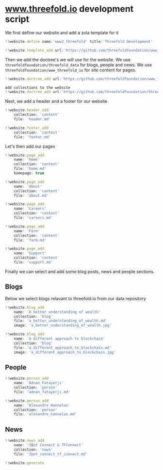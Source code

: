 # www.threefold.io development script

We first define our website and add a zola template for it

```js
!!website.define name:'www2_threefold' title:'Threefold Development' 

!!website.template_add url:'https://github.com/threefoldfoundation/www_threefold_io/tree/development_zola'
```

Then we add the doctree's we will use for the website.
We use `threefoldfoundation/threefold_data` for blogs, people and news. We use `threefoldfoundation/www_threefold_io` for site content for pages.

```js
!!website.doctree_add url:'https://github.com/threefoldfoundation/www_threefold_io/tree/development_zola/content'

add collections to the website
!!website.doctree_add url:'https://github.com/threefoldfoundation/threefold_data/tree/development_zola/content'
```

Next, we add a header and a footer for our website

```js
!!website.header_add 
    collection: 'content'
    file: 'header.md'

!!website.footer_add 
    collection: 'content'
    file: 'footer.md'
```

Let's then add our pages

```js
!!website.page_add 
    name: 'Home'
    collection: 'content'
    file: 'home.md'
    homepage: true

!!website.page_add
    name: 'About'
    collection: 'content'
    file: 'about.md'

!!website.page_add
    name: 'Careers'
    collection: 'content'
    file: 'careers.md'

!!website.page_add
    name: 'Farm'
    collection: 'content'
    file: 'farm.md'

!!website.page_add
    name: 'Support'
    collection: 'content'
    file: 'support.md'
```

Finally we can select and add some blog posts, news and people sections.

## Blogs

Below we select blogs relavant to threefold.io from our data repository

```js
!!website.blog_add 
    name: 'A better understanding of wealth'
    collection: 'blog'
    file: 'a_better_understanding_of_wealth.md'
    image: 'a_better_understanding_of_wealth.jpg'

!!website.blog_add 
    name: 'A different approach to blockchain'
    collection: 'blog'
    file: 'a_different_approach_to_blockchain.md'
    image: 'a_different_approach_to_blockchain.jpg'
```

## People

```js
!!website.person_add 
    name: 'Adnan Fatayerji'
    collection: 'person'
    file: 'adnan_fatayerji.md'

!!website.person_add 
    name: 'Alexandre Hannelas'
    collection: 'person'
    file: 'alexandre_hannelas.md'
```

## News

```js
!!website.news_add 
    name: '3Bot Connect & TFConnect'
    collection: 'news'
    file: '3bot_connect_tf_connect.md'

```

```js
!!website.generate
```